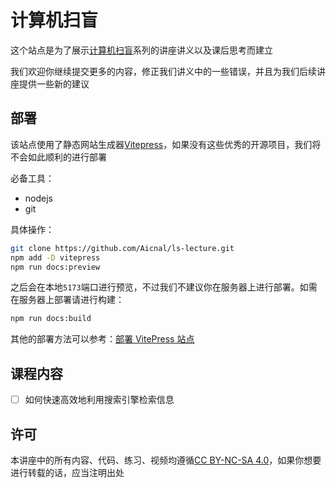 # 计算机扫盲

这个站点是为了展示[计算机扫盲](https://ls.oneleaf.me)系列的讲座讲义以及课后思考而建立

我们欢迎你继续提交更多的内容，修正我们讲义中的一些错误，并且为我们后续讲座提供一些新的建议

## 部署

该站点使用了静态网站生成器[Vitepress](https://vitepress.dev/)，如果没有这些优秀的开源项目，我们将不会如此顺利的进行部署

必备工具：
- nodejs
- git

具体操作：
```bash
git clone https://github.com/Aicnal/ls-lecture.git
npm add -D vitepress
npm run docs:preview
```

之后会在本地`5173`端口进行预览，不过我们不建议你在服务器上进行部署。如需在服务器上部署请进行构建：

```bash
npm run docs:build
```

其他的部署方法可以参考：[部署 VitePress 站点](https://vitepress.dev/zh/guide/deploy#build-and-test-locally)

## 课程内容

- [ ] 如何快速高效地利用搜索引擎检索信息

## 许可

本讲座中的所有内容、代码、练习、视频均遵循[CC BY-NC-SA 4.0](https://creativecommons.org/licenses/by-nc-sa/4.0/)，如果你想要进行转载的话，应当注明出处